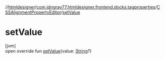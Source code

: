 //[htmldesigner](../../../index.md)/[com.jdngray77.htmldesigner.frontend.docks.tagproperties](../index.md)/[CSSAlignmentPropertyEditor](index.md)/[setValue](set-value.md)

# setValue

[jvm]\
open override fun [setValue](set-value.md)(value: [String](https://kotlinlang.org/api/latest/jvm/stdlib/kotlin/-string/index.html)?)
